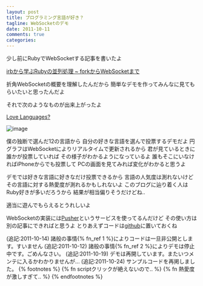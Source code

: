 ```yaml
---
layout: post
title: プログラミング言語が好き？
tagline: WebSocketのデモ
date: 2011-10-11
comments: true
categories:
---
```



少し前にRubyでWebSocketする記事を書いたよ

[irbから学ぶRubyの並列処理 ~ forkからWebSocketまで](/2011/09/29/irb-Ruby-fork-WebSocket/)

折角WebSocketの概要を理解したんだから
簡単なデモを作ってみんなに見てもらいたいと思ったんだよ

それで次のようなものが出来上がったよ

[Love Languages?](http://lovelang.heroku.com/)

![image](http://img.f.hatena.ne.jp/images/fotolife/k/keyesberry/20111011/20111011180850.png)


僕の独断で選んだ12の言語から
自分の好きな言語を選んで投票するデモだよ
円グラフはWebSocketによりリアルタイムで更新されるから
君が見ているときに誰かが投票していれば
その様子がわかるようになっているよ
誰もそこにいなければiPhoneからでも投票して
PCの画面を見てみれば変化がわかると思うよ

デモでは好きな言語に好きなだけ投票できるから
言語の人気度は測れないけど
その言語に対する熱愛度が測れるかもしれないよ
このブログに辿り着く人はRuby好きが多いだろうから
結果が相当偏りそうだけどね..

適当に遊んでもらえるとうれしいよ

WebSocketの実装には[Pusher](http://pusher.com/)というサービスを使ってるんだけど
その使い方は別の記事にできればと思うよ
とりあえずコードは[github](https://github.com/melborne/LoveLang)に置いておくね

(追記:2011-10-14) 諸般の事情{% fn_ref 1 %}によりコードは一旦非公開とします。すいません
(追記:2011-10-12) 諸般の事情{% fn_ref 2 %}によりデモは停止中です。ごめんなさい。
(追記:2011-10-19) デモは再開しています。またいつメンテに入るかわかりませんが...
(追記:2011-10-24) サンプルコードを再掲しました。
{% footnotes %}
   {% fn scriptクリックが絶えないので.. %}
   {% fn 熱愛度が激しすぎて.. %}
{% endfootnotes %}
